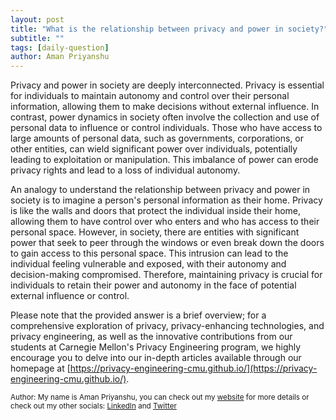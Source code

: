 ```yaml
---
layout: post
title: "What is the relationship between privacy and power in society?"
subtitle: ""
tags: [daily-question]
author: Aman Priyanshu
---
```


Privacy and power in society are deeply interconnected. Privacy is essential for individuals to maintain autonomy and control over their personal information, allowing them to make decisions without external influence. In contrast, power dynamics in society often involve the collection and use of personal data to influence or control individuals. Those who have access to large amounts of personal data, such as governments, corporations, or other entities, can wield significant power over individuals, potentially leading to exploitation or manipulation. This imbalance of power can erode privacy rights and lead to a loss of individual autonomy.

An analogy to understand the relationship between privacy and power in society is to imagine a person's personal information as their home. Privacy is like the walls and doors that protect the individual inside their home, allowing them to have control over who enters and who has access to their personal space. However, in society, there are entities with significant power that seek to peer through the windows or even break down the doors to gain access to this personal space. This intrusion can lead to the individual feeling vulnerable and exposed, with their autonomy and decision-making compromised. Therefore, maintaining privacy is crucial for individuals to retain their power and autonomy in the face of potential external influence or control.

Please note that the provided answer is a brief overview; for a comprehensive exploration of privacy, privacy-enhancing technologies, and privacy engineering, as well as the innovative contributions from our students at Carnegie Mellon's Privacy Engineering program, we highly encourage you to delve into our in-depth articles available through our homepage at [https://privacy-engineering-cmu.github.io/](https://privacy-engineering-cmu.github.io/).

<small>Author: My name is Aman Priyanshu, you can check out my [website](https://amanpriyanshu.github.io/) for more details or check out my other socials: [LinkedIn](https://www.linkedin.com/in/aman-priyanshu/) and [Twitter](https://twitter.com/AmanPriyanshu6)</small>

